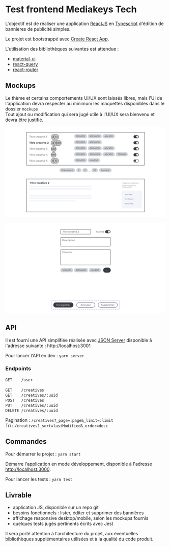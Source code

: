 # Test frontend Mediakeys Tech

L'objectif est de réaliser une application [ReactJS](https://reactjs.org/) en [Typescript](https://github.com/microsoft/TypeScript) d'édition de bannières de publicité simples.

Le projet est bootstrappé avec [Create React App](https://github.com/facebook/create-react-app).

L'utilisation des bibliothèques suivantes est attendue :

- [material-ui](https://github.com/mui-org/material-ui)
- [react-query](https://github.com/tannerlinsley/react-query)
- [react-router](https://github.com/remix-run/react-router)

## Mockups

Le thème et certains comportements UI/UX sont laissés libres, mais l'UI de l'application devra respecter au minimum les maquettes disponibles dans le dossier `mockups`\
Tout ajout ou modification qui sera jugé utile à l'UI/UX sera bienvenu et devra être justifié.

![list](mockups/list.png)

![detail](mockups/detail.png)

## API

Il est fourni une API simplifiée réalisée avec [JSON Server](https://github.com/typicode/json-server) disponible à l'adresse suivante : http://localhost:3001

Pour lancer l'API en dev : `yarn server`

### Endpoints

```
GET    /user

GET    /creatives
GET    /creatives/:uuid
POST   /creatives
PUT    /creatives/:uuid
DELETE /creatives/:uuid
```

Pagination : `/creatives?_page=:page&_limit=:limit`\
Tri : `/creatives?_sort=lastModified&_order=desc`

## Commandes

Pour démarrer le projet : `yarn start`

Démarre l'application en mode développement, disponible à l'adresse [http://localhost:3000](http://localhost:3000).

Pour lancer les tests : `yarn test`

## Livrable

- application JS, disponible sur un repo git
- besoins fonctionnels : lister, éditer et supprimer des bannières
- affichage responsive desktop/mobile, selon les mockups fournis
- quelques tests jugés pertinents écrits avec Jest

Il sera porté attention à l'architecture du projet, aux éventuelles bibliothèques supplémentaires utilisées et à la qualité du code produit.
